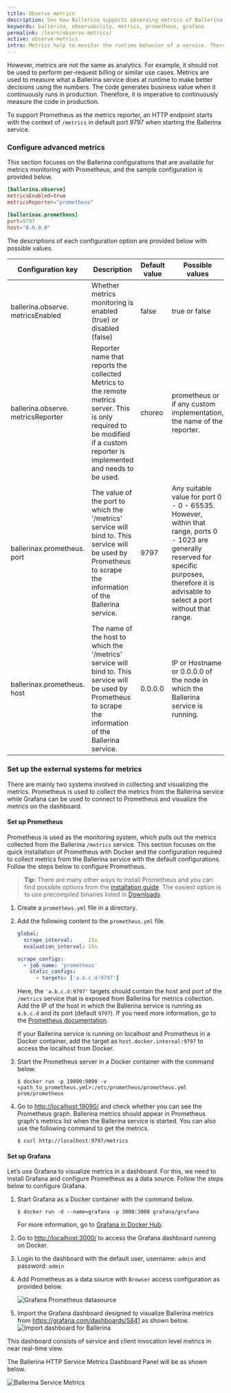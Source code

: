 ```yaml
---
title: Observe metrics 
description: See how Ballerina supports observing metrics of Ballerina programs.
keywords: ballerina, observability, metrics, prometheus, grafana
permalink: /learn/observe-metrics/
active: observe-metrics
intro: Metrics help to monitor the runtime behavior of a service. Therefore, metrics are a vital part of monitoring Ballerina services.
---
```


However, metrics are not the same as analytics. For example, it should not be used to perform
per-request billing or similar use cases. Metrics are used to measure what a Ballerina service does at runtime to make
better decisions using the numbers. The code generates business value when it continuously runs in production.
Therefore, it is imperative to continuously measure the code in production.

To support Prometheus as the metrics reporter, an HTTP endpoint starts with the context
of `/metrics` in default port 9797 when starting the Ballerina service.

### Configure advanced metrics 
This section focuses on the Ballerina configurations that are available for metrics monitoring with Prometheus,
and the sample configuration is provided below.

```toml
[ballerina.observe]
metricsEnabled=true
metricsReporter="prometheus"

[ballerinax.prometheus]
port=9797
host="0.0.0.0"
```

The descriptions of each configuration option are provided below with possible values.

Configuration key | Description | Default value | Possible values 
--- | --- | --- | --- 
ballerina.observe. metricsEnabled | Whether metrics monitoring is enabled (true) or disabled (false) | false | true or false
ballerina.observe. metricsReporter | Reporter name that reports the collected Metrics to the remote metrics server. This is only required to be modified if a custom reporter is implemented and needs to be used. | choreo | prometheus or if any custom implementation, the name of the reporter.
ballerinax.prometheus. port | The value of the port to which the '/metrics' service will bind to. This service will be used by Prometheus to scrape the information of the Ballerina service. | 9797 | Any suitable value for port 0 - 0 - 65535. However, within that range, ports 0 - 1023 are generally reserved for specific purposes, therefore it is advisable to select a port without that range. 
ballerinax.prometheus. host | The name of the host to which the '/metrics' service will bind to. This service will be used by Prometheus to scrape the information of the Ballerina service. | 0.0.0.0 | IP or Hostname or 0.0.0.0 of the node in which the Ballerina service is running.

### Set up the external systems for metrics
There are mainly two systems involved in collecting and visualizing the metrics. Prometheus is used to collect the
metrics from the Ballerina service while Grafana can be used to connect to Prometheus and visualize the metrics on the dashboard.

#### Set up Prometheus
Prometheus is used as the monitoring system, which pulls out the metrics collected from the Ballerina `/metrics` service. This section focuses on the quick installation of Prometheus with Docker and the configuration required to 
collect metrics from the Ballerina service with the default configurations. Follow the steps below to configure 
Prometheus. 

>**Tip:** There are many other ways to install Prometheus and you can find possible options from the <a href="https://prometheus.io/docs/prometheus/latest/installation/" target="_blank">installation guide</a>.
> The easiest option is to use precompiled binaries listed in <a href="https://prometheus.io/download/" target="_blank">Downloads</a>.

1. Create a `prometheus.yml` file in a directory.

2. Add the following content to the `prometheus.yml` file.

    ```yaml
    global:
      scrape_interval:     15s
      evaluation_interval: 15s
    
    scrape_configs:
      - job_name: 'prometheus'
        static_configs:
          - targets: ['a.b.c.d:9797']
    ```

    Here, the `'a.b.c.d:9797'` targets should contain the host and port of the `/metrics` service that is exposed from 
    Ballerina for metrics collection. Add the IP of the host in which the Ballerina service is running as `a.b.c.d` and its
    port (default `9797`).
    If you need more information, go to the <a href="https://prometheus.io/docs/introduction/first_steps/" target="_blank">Prometheus documentation</a>.
    
    If your Ballerina service is running on localhost and Prometheus in a Docker container,
    add the target as `host.docker.internal:9797` to access the localhost from Docker.

3.  Start the Prometheus server in a Docker container with the command below.

    ```
    $ docker run -p 19090:9090 -v <path_to_prometheus.yml>:/etc/prometheus/prometheus.yml prom/prometheus
    ```
    
4.  Go to <http://localhost:19090/> and check whether you can see the Prometheus graph.
Ballerina metrics should appear in Prometheus graph's metrics list when the Ballerina service is started. You can also use the following command to get the metrics.

    ```
    $ curl http://localhost:9797/metrics
    ```

#### Set up Grafana
Let’s use Grafana to visualize metrics in a dashboard. For this, we need to install Grafana and configure
Prometheus as a data source. Follow the steps below to configure Grafana.

1. Start Grafana as a Docker container with the command below.

    ```
    $ docker run -d --name=grafana -p 3000:3000 grafana/grafana
    ```
    For more information, go to <a href="https://hub.docker.com/r/grafana/grafana/" target="_blank">Grafana in Docker Hub</a>.

2. Go to <http://localhost:3000/> to access the Grafana dashboard running on Docker.

3. Login to the dashboard with the default user, username: `admin` and password: `admin`

4. Add Prometheus as a data source with `Browser` access configuration as provided below.

    ![Grafana Prometheus datasource](/learn/images/grafana-prometheus-datasource.png "Grafana Prometheus Datasource")

5. Import the Grafana dashboard designed to visualize Ballerina metrics from <a href="https://grafana.com/dashboards/5841" target="_blank">https://grafana.com/dashboards/5841</a> as shown below.
    ![Import dashboard for Ballerina](/learn/images/grafana-import-dashboard.png "Import Dashboard For Ballerina")

This dashboard consists of service and client invocation level metrics in near real-time view. 

The Ballerina HTTP Service Metrics Dashboard Panel will be as shown below.

![Ballerina Service Metrics](/learn/images/grafana-ballerina-metrics-1.png "Ballerina Sample Service Metrics Dashboard")
